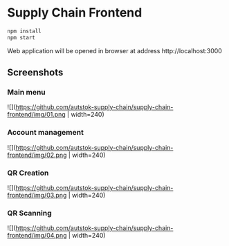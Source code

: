 # Supply Chain Frontend

```bash
npm install
npm start
```

Web application will be opened in browser at address http://localhost:3000

## Screenshots

### Main menu

![](https://github.com/autstok-supply-chain/supply-chain-frontend/img/01.png | width=240)

### Account management

![](https://github.com/autstok-supply-chain/supply-chain-frontend/img/02.png | width=240)

### QR Creation

![](https://github.com/autstok-supply-chain/supply-chain-frontend/img/03.png | width=240)

### QR Scanning

![](https://github.com/autstok-supply-chain/supply-chain-frontend/img/04.png | width=240)